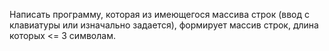 Написать программу, которая из имеющегося массива строк (ввод с клавиатуры или изначально задается), формирует массив строк, длина которых <= 3 символам.

